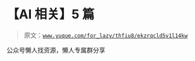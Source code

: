 # 【AI 相关】5 篇

> 原文：[`www.yuque.com/for_lazy/thfiu8/ekzrqcld5v1l14kw`](https://www.yuque.com/for_lazy/thfiu8/ekzrqcld5v1l14kw)

<ne-p id="ub8ac6d7c" data-lake-id="ub8ac6d7c"><ne-text id="u6e2e2e53">公众号懒人找资源，懒人专属群分享</ne-text></ne-p>